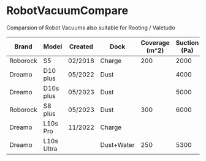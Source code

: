 # RobotVacuumCompare
Comparsion of Robot Vacuums also suitable for Rooting / Valetudo

| Brand |	Model	|	Created		|	Dock	|	Coverage (m^2)	|	Suction (Pa)	|	Battery (mAh)	|	Time (m)	|	DustBox (ml)	|	Noise (dB)	|	Price		|	Root/Valetudo |
|	---|	---|	---|	---|	---|	---|	---|	---|	---|	---|	---|	---|															
|	Roborock	|	S5	|	02/2018		|	Charge	|	200	|	2000	|	5200	|	150	|	460	|	67		|	270USD		|	YES|
|	Dreamo	|	D10 plus	|	05/2022		|	Dust	|		|	4000	|	5200	|	150	|	400	|	68		|	450USD		|	NO|
|	Dreamo	|	D10s plus	|	05/2023		|	Dust	|		|	5000	|	5200	|	280	|	570	|	63		|	640USD		|	YES|
|	Roborock	|	S8 plus	|	05/2023		|	Dust	|	300	|	6000	|	5200	|	180	|	350	|	68,5		|	1100USD		|	SCARY|
|	Dreamo	|	L10s Pro	|	11/2022		|	Charge	|		|		|	5200	|	200	|	450	|	74		|	695USD		|	?|
|	Dreamo	|	L10s Ultra	|			|	Dust+Water	|	250	|	5300	|	5200	|	150	|	350	|	74		|	1372USD		|	YES|

